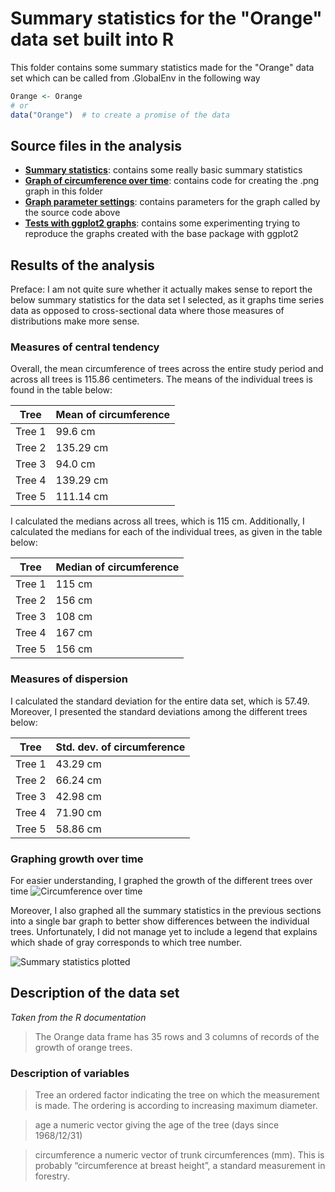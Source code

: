 # Summary statistics for the "Orange" data set built into R
This folder contains some summary statistics made for the "Orange" data set which can be called from .GlobalEnv in the following way
```r
Orange <- Orange
# or
data("Orange")  # to create a promise of the data
```

## Source files in the analysis
* **[Summary statistics](./summary_statistics.R)**: contains some really basic summary statistics
* **[Graph of circumference over time](./graph_circumference_over_time.R)**: contains code for creating the .png graph in this folder
* **[Graph parameter settings](./setting_graph_params.R)**: contains parameters for the graph called by the source code above
* **[Tests with ggplot2 graphs](./ggplot2_tests.R)**: contains some experimenting trying to reproduce the graphs created with the base package with ggplot2

## Results of the analysis

Preface: I am not quite sure whether it actually makes sense to report the below summary statistics for the data set I selected, as it graphs time series data as opposed to cross-sectional data where those measures of distributions make more sense.

### Measures of central tendency
Overall, the mean circumference of trees across the entire study period and across all trees is 115.86 centimeters. The means of the individual trees is found in the table below:

| Tree   | Mean of circumference |
|--------|-----------------------|
| Tree 1 | 99.6 cm               |
| Tree 2 | 135.29 cm             |
| Tree 3 | 94.0 cm               |
| Tree 4 | 139.29 cm             |
| Tree 5 | 111.14 cm             |

I calculated the medians across all trees, which is 115 cm. Additionally, I calculated the medians for each of the individual trees, as given in the table below:

| Tree   | Median of circumference |
|--------|-------------------------|
| Tree 1 | 115 cm                  |
| Tree 2 | 156 cm                  |
| Tree 3 | 108 cm                  |
| Tree 4 | 167 cm                  |
| Tree 5 | 156 cm                  |

### Measures of dispersion

I calculated the standard deviation for the entire data set, which is 57.49. Moreover, I presented the standard deviations among the different trees below:

| Tree   | Std. dev. of circumference |
|--------|----------------------------|
| Tree 1 | 43.29 cm                   |
| Tree 2 | 66.24 cm                   |
| Tree 3 | 42.98 cm                   |
| Tree 4 | 71.90 cm                   |
| Tree 5 | 58.86 cm                   |

### Graphing growth over time

For easier understanding, I graphed the growth of the different trees over time
![Circumference over time](https://raw.githubusercontent.com/mberneaud/DataScienceAssignment1/master/Orange/ggplot_tree_growth.png)

Moreover, I also graphed all the summary statistics in the previous sections into a single bar graph to better show differences between the individual trees. Unfortunately, I did not manage yet to include a legend that explains which shade of gray corresponds to which tree number.

![Summary statistics plotted](https://raw.githubusercontent.com/mberneaud/DataScienceAssignment1/master/Orange/summaries_graphed.png)


## Description of the data set
_Taken from the R documentation_

>The Orange data frame has 35 rows and 3 columns of records of the growth of orange trees.

### Description of variables
>Tree
  >an ordered factor indicating the tree on which the measurement is made. The ordering is according to increasing maximum diameter.

>age
  >a numeric vector giving the age of the tree (days since 1968/12/31)

>circumference
  >a numeric vector of trunk circumferences (mm). This is probably “circumference at breast height”, a standard measurement in forestry.
